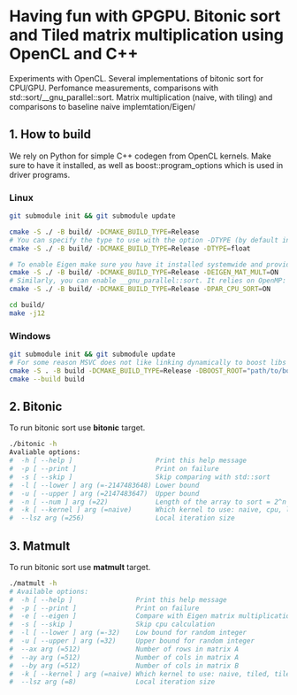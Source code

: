 # Having fun with GPGPU. Bitonic sort and Tiled matrix multiplication using OpenCL and C++

Experiments with OpenCL. Several implementations of bitonic sort for CPU/GPU. Perfomance measurements, comparisons with std::sort/__gnu_parallel::sort.
Matrix multiplication (naive, with tiling) and comparisons to baseline naive implemtation/Eigen/

## 1. How to build

We rely on Python for simple C++ codegen from OpenCL kernels. Make sure to have it installed, as well as boost::program_options which is used in driver programs. 

### Linux
```sh
git submodule init && git submodule update

cmake -S ./ -B build/ -DCMAKE_BUILD_TYPE=Release
# You can specify the type to use with the option -DTYPE (by default int is used)
cmake -S ./ -B build/ -DCMAKE_BUILD_TYPE=Release -DTYPE=float

# To enable Eigen make sure you have it installed systemwide and provide the following flag:
cmake -S ./ -B build/ -DCMAKE_BUILD_TYPE=Release -DEIGEN_MAT_MULT=ON
# Similarly, you can enable __gnu_parallel::sort. It relies on OpenMP:
cmake -S ./ -B build/ -DCMAKE_BUILD_TYPE=Release -DPAR_CPU_SORT=ON

cd build/
make -j12
```

### Windows
```sh
git submodule init && git submodule update
# For some reason MSVC does not like linking dynamically to boost libs
cmake -S . -B build -DCMAKE_BUILD_TYPE=Release -DBOOST_ROOT="path/to/boost" -DBoost_USE_STATIC_LIBS=ON
cmake --build build
```

## 2. Bitonic
To run bitonic sort use __bitonic__ target. 

```sh
./bitonic -h
Avaliable options:
#  -h [ --help ]                     Print this help message
#  -p [ --print ]                    Print on failure
#  -s [ --skip ]                     Skip comparing with std::sort
#  -l [ --lower ] arg (=-2147483648) Lower bound
#  -u [ --upper ] arg (=2147483647)  Upper bound
#  -n [ --num ] arg (=22)            Length of the array to sort = 2^n
#  -k [ --kernel ] arg (=naive)      Which kernel to use: naive, cpu, local
#  --lsz arg (=256)                  Local iteration size
```

## 3. Matmult
To run bitonic sort use __matmult__ target. 

```sh
./matmult -h
# Available options:
#  -h [ --help ]                Print this help message
#  -p [ --print ]               Print on failure
#  -e [ --eigen ]               Compare with Eigen matrix multiplication
#  -s [ --skip ]                Skip cpu calculation
#  -l [ --lower ] arg (=-32)    Low bound for random integer
#  -u [ --upper ] arg (=32)     Upper bound for random integer
#  --ax arg (=512)              Number of rows in matrix A
#  --ay arg (=512)              Number of cols in matrix A
#  --by arg (=512)              Number of cols in matrix B
#  -k [ --kernel ] arg (=naive) Which kernel to use: naive, tiled, tiledarb
#  --lsz arg (=8)               Local iteration size
```